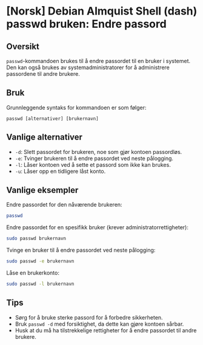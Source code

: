# [Norsk] Debian Almquist Shell (dash) passwd bruken: Endre passord

## Oversikt
`passwd`-kommandoen brukes til å endre passordet til en bruker i systemet. Den kan også brukes av systemadministratorer for å administrere passordene til andre brukere.

## Bruk
Grunnleggende syntaks for kommandoen er som følger:
```
passwd [alternativer] [brukernavn]
```

## Vanlige alternativer
- `-d`: Slett passordet for brukeren, noe som gjør kontoen passordløs.
- `-e`: Tvinger brukeren til å endre passordet ved neste pålogging.
- `-l`: Låser kontoen ved å sette et passord som ikke kan brukes.
- `-u`: Låser opp en tidligere låst konto.

## Vanlige eksempler
Endre passordet for den nåværende brukeren:
```bash
passwd
```

Endre passordet for en spesifikk bruker (krever administratorrettigheter):
```bash
sudo passwd brukernavn
```

Tvinge en bruker til å endre passordet ved neste pålogging:
```bash
sudo passwd -e brukernavn
```

Låse en brukerkonto:
```bash
sudo passwd -l brukernavn
```

## Tips
- Sørg for å bruke sterke passord for å forbedre sikkerheten.
- Bruk `passwd -d` med forsiktighet, da dette kan gjøre kontoen sårbar.
- Husk at du må ha tilstrekkelige rettigheter for å endre passordet til andre brukere.